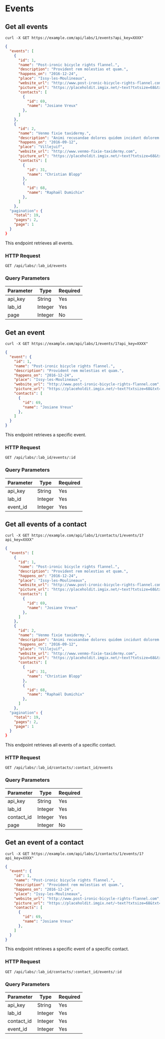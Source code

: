 # Events

## Get all events

```shell
curl -X GET https://example.com/api/labs/1/events?api_key=XXXX"
```

```json
{
  "events": [
    {
      "id": 1,
      "name": "Post-ironic bicycle rights flannel.",
      "description": "Provident rem molestias et quam.",
      "happens_on": "2016-12-24",
      "place": "Issy-les-Moulineaux",
      "website_url": "http://www.post-ironic-bicycle-rights-flannel.com",
      "picture_url": "https://placeholdit.imgix.net/~text?txtsize=68&txt=P&w=200&h=200",
      "contacts": [
        {
          "id": 69,
          "name": "Josiane Vreux"
        },
      ]
    },
    {
      "id": 2,
      "name": "Venmo fixie taxidermy.",
      "description": "Animi recusandae dolores quidem incidunt dolorem.",
      "happens_on": "2016-09-12",
      "place": "Villejuif",
      "website_url": "http://www.venmo-fixie-taxidermy.com",
      "picture_url": "https://placeholdit.imgix.net/~text?txtsize=68&txt=V&w=200&h=200",
      "contacts": [
        {
          "id": 31,
          "name": "Christian Blopp"
        },
        {
          "id": 68,
          "name": "Raphaël Dumichix"
        },
      ]
    },
  "pagination": {
    "total": 19,
    "pages": 2,
    "page": 1
  }
}
```

This endpoint retrieves all events.

### HTTP Request

`GET /api/labs/:lab_id/events`

### Query Parameters

Parameter | Type    | Required
--------- | ----    | --------
api_key   | String  | Yes
lab_id    | Integer | Yes
page      | Integer | No

## Get an event

```shell
curl -X GET https://example.com/api/labs/1/events/1?api_key=XXXX"
```

```json
{
  "event": {
    "id": 1,
    "name": "Post-ironic bicycle rights flannel.",
    "description": "Provident rem molestias et quam.",
    "happens_on": "2016-12-24",
    "place": "Issy-les-Moulineaux",
    "website_url": "http://www.post-ironic-bicycle-rights-flannel.com",
    "picture_url": "https://placeholdit.imgix.net/~text?txtsize=68&txt=P&w=200&h=200",
    "contacts": [
      {
        "id": 69,
        "name": "Josiane Vreux"
      },
    ]
  }
}
```

This endpoint retrieves a specific event.

### HTTP Request

`GET /api/labs/:lab_id/events/:id`

### Query Parameters

Parameter | Type    | Required
--------- | ----    | --------
api_key   | String  | Yes
lab_id    | Integer | Yes
event_id  | Integer | Yes

## Get all events of a contact

```shell
curl -X GET https://example.com/api/labs/1/contacts/1/events/1?api_key=XXXX"
```

```json
{
  "events": [
    {
      "id": 1,
      "name": "Post-ironic bicycle rights flannel.",
      "description": "Provident rem molestias et quam.",
      "happens_on": "2016-12-24",
      "place": "Issy-les-Moulineaux",
      "website_url": "http://www.post-ironic-bicycle-rights-flannel.com",
      "picture_url": "https://placeholdit.imgix.net/~text?txtsize=68&txt=P&w=200&h=200",
      "contacts": [
        {
          "id": 69,
          "name": "Josiane Vreux"
        },
      ]
    },
    {
      "id": 2,
      "name": "Venmo fixie taxidermy.",
      "description": "Animi recusandae dolores quidem incidunt dolorem.",
      "happens_on": "2016-09-12",
      "place": "Villejuif",
      "website_url": "http://www.venmo-fixie-taxidermy.com",
      "picture_url": "https://placeholdit.imgix.net/~text?txtsize=68&txt=V&w=200&h=200",
      "contacts": [
        {
          "id": 31,
          "name": "Christian Blopp"
        },
        {
          "id": 68,
          "name": "Raphaël Dumichix"
        },
      ]
    },
  "pagination": {
    "total": 19,
    "pages": 2,
    "page": 1
  }
}
```

This endpoint retrieves all events of a specific contact.

### HTTP Request

`GET /api/labs/:lab_id/contacts/:contact_id/events`

### Query Parameters

Parameter  | Type    | Required
---------  | ----    | --------
api_key    | String  | Yes
lab_id     | Integer | Yes
contact_id | Integer | Yes
page       | Integer | No

## Get an event of a contact

```shell
curl -X GET https://example.com/api/labs/1/contacts/1/events/1?api_key=XXXX"
```

```json
{
  "event": {
    "id": 1,
    "name": "Post-ironic bicycle rights flannel.",
    "description": "Provident rem molestias et quam.",
    "happens_on": "2016-12-24",
    "place": "Issy-les-Moulineaux",
    "website_url": "http://www.post-ironic-bicycle-rights-flannel.com",
    "picture_url": "https://placeholdit.imgix.net/~text?txtsize=68&txt=P&w=200&h=200",
    "contacts": [
      {
        "id": 69,
        "name": "Josiane Vreux"
      },
    ]
  }
}
```

This endpoint retrieves a specific event of a specific contact.

### HTTP Request

`GET /api/labs/:lab_id/contacts/:contact_id/events/:id`

### Query Parameters

Parameter  | Type    | Required
---------  | ----    | --------
api_key    | String  | Yes
lab_id     | Integer | Yes
contact_id | Integer | Yes
event_id   | Integer | Yes
